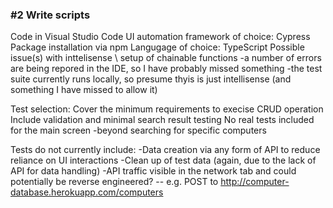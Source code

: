 ### #2 Write scripts
Code in Visual Studio Code
UI automation framework of choice: Cypress
Package installation via npm
Langugage of choice: TypeScript
Possible issue(s) with inttelisense \ setup of chainable functions
-a number of errors are being repored in the IDE, so I have probably missed something
-the test suite currently runs locally, so presume thyis is just intellisense (and something I have missed to allow it)

Test selection:
Cover the minimum requirements to execise CRUD operation
Include validation and minimal search result testing
No real tests included for the main screen 
-beyond searching for specific computers

Tests do not currently include:
-Data creation via any form of API to reduce reliance on UI interactions
-Clean up of test data (again, due to the lack of API for data handling)
-API traffic visible in the network tab and could potentially be reverse engineered?
-- e.g. POST to http://computer-database.herokuapp.com/computers